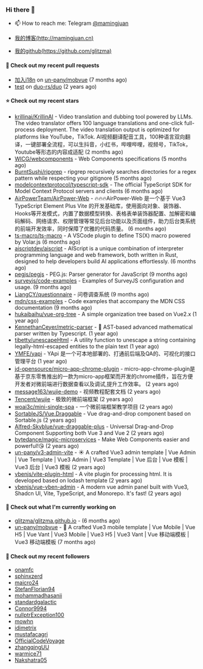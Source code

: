 ### Hi there 👋

- 📫 How to reach me: Telegram [@mamingjuan](https://t.me/mamingjuan)

- [我的博客(http://mamingjuan.cn)](http://mamingjuan.cn)
- [我的github(https://github.com/glitzma)](https://github.com/glitzma)
#### 🔨 Check out my recent pull requests

- [加入i18n](https://github.com/un-pany/mobvue/pull/4) on [un-pany/mobvue](https://github.com/un-pany/mobvue) (7 months ago)
- [test](https://github.com/duo-rs/duo/pull/15) on [duo-rs/duo](https://github.com/duo-rs/duo) (2 years ago)

#### ⭐ Check out my recent stars

- [krillinai/KrillinAI](https://github.com/krillinai/KrillinAI) - Video translation and dubbing tool powered by LLMs. The video translator offers 100 language translations and one-click full-process deployment. The video translation output is optimized for platforms like YouTube，TikTok.   AI视频翻译配音工具，100种语言双向翻译，一键部署全流程，可以生抖音，小红书，哔哩哔哩，视频号，TikTok，Youtube等形态的内容成适配 (2 months ago)
- [WICG/webcomponents](https://github.com/WICG/webcomponents) - Web Components specifications (5 months ago)
- [BurntSushi/ripgrep](https://github.com/BurntSushi/ripgrep) - ripgrep recursively searches directories for a regex pattern while respecting your gitignore (5 months ago)
- [modelcontextprotocol/typescript-sdk](https://github.com/modelcontextprotocol/typescript-sdk) - The official TypeScript SDK for Model Context Protocol servers and clients (6 months ago)
- [AirPowerTeam/AirPower-Web](https://github.com/AirPowerTeam/AirPower-Web) - 🔥🔥🔥AirPower-Web 是一个基于 Vue3 TypeScript Element Plus Vite 的开发基础库，使用面向对象、装饰器、Hooks等开发模式，内置了数据模型转换、表格表单装饰器配置、加解密和编码解码、网络请求、权限管理等常见后台功能以及页面组件，助力后台类系统的前端开发效率，同时保障了优雅的代码质量。 (6 months ago)
- [ts-macro/ts-macro](https://github.com/ts-macro/ts-macro) - A VSCode plugin to define TS(X) macro powered by Volar.js (6 months ago)
- [aiscriptdev/aiscript](https://github.com/aiscriptdev/aiscript) - AIScript is a unique combination of interpreter programming language and web framework, both written in Rust, designed to help developers build AI applications effortlessly.  (6 months ago)
- [pegjs/pegjs](https://github.com/pegjs/pegjs) - PEG.js: Parser generator for JavaScript (9 months ago)
- [surveyjs/code-examples](https://github.com/surveyjs/code-examples) - Examples of SurveyJS configuration and usage. (9 months ago)
- [LiangCY/questionnaire](https://github.com/LiangCY/questionnaire) - 问卷调查系统 (9 months ago)
- [mdn/css-examples](https://github.com/mdn/css-examples) - Code examples that accompany the MDN CSS documentation (9 months ago)
- [hukaibaihu/vue-org-tree](https://github.com/hukaibaihu/vue-org-tree) - A simple organization tree based on Vue2.x (1 year ago)
- [KennethanCeyer/metric-parser](https://github.com/KennethanCeyer/metric-parser) - :scroll: AST-based advanced mathematical parser written by Typescript. (1 year ago)
- [tibetty/unescapeHtml](https://github.com/tibetty/unescapeHtml) - A utility function to unescape a string containing legally-html-escaped entities to the plain text (1 year ago)
- [YMFE/yapi](https://github.com/YMFE/yapi) - YApi 是一个可本地部署的、打通前后端及QA的、可视化的接口管理平台 (1 year ago)
- [jd-opensource/micro-app-chrome-plugin](https://github.com/jd-opensource/micro-app-chrome-plugin) - micro-app-chrome-plugin是基于京东零售推出的一款为micro-app框架而开发的chrome插件，旨在方便开发者对微前端进行数据查看以及调试,提升工作效率。 (2 years ago)
- [message163/wujie-demo](https://github.com/message163/wujie-demo) - 视频教程配套文档 (2 years ago)
- [Tencent/wujie](https://github.com/Tencent/wujie) - 极致的微前端框架 (2 years ago)
- [woai3c/mini-single-spa](https://github.com/woai3c/mini-single-spa) - 一个微前端框架教学项目 (2 years ago)
- [SortableJS/Vue.Draggable](https://github.com/SortableJS/Vue.Draggable) - Vue drag-and-drop component based on Sortable.js (2 years ago)
- [Alfred-Skyblue/vue-draggable-plus](https://github.com/Alfred-Skyblue/vue-draggable-plus) - Universal Drag-and-Drop Component Supporting both Vue 3 and Vue 2 (2 years ago)
- [bytedance/magic-microservices](https://github.com/bytedance/magic-microservices) - Make Web Components easier and powerful!😘 (2 years ago)
- [un-pany/v3-admin-vite](https://github.com/un-pany/v3-admin-vite) - ☀️ A crafted Vue3 admin template | Vue Admin | Vue Template | Vue3 Admin | Vue3 Template | Vue 后台 | Vue 模板 | Vue3 后台 | Vue3 模板 (2 years ago)
- [vbenjs/vite-plugin-html](https://github.com/vbenjs/vite-plugin-html) - A vite plugin for processing html. It is developed based on lodash template (2 years ago)
- [vbenjs/vue-vben-admin](https://github.com/vbenjs/vue-vben-admin) - A modern vue admin panel built with Vue3, Shadcn UI, Vite, TypeScript, and Monorepo. It&#39;s fast! (2 years ago)

#### 👷 Check out what I'm currently working on

- [glitzma/glitzma.github.io](https://github.com/glitzma/glitzma.github.io) -  (6 months ago)
- [un-pany/mobvue](https://github.com/un-pany/mobvue) - 📱 A crafted Vue3 mobile template | Vue Mobile | Vue H5 | Vue Vant | Vue3 Mobile | Vue3 H5 | Vue3 Vant | Vue 移动端模板 | Vue3 移动端模板 (7 months ago)

#### 👯 Check out my recent followers

- [onamfc](https://github.com/onamfc)
- [sphinxzerd](https://github.com/sphinxzerd)
- [maicro24](https://github.com/maicro24)
- [StefanFlorian94](https://github.com/StefanFlorian94)
- [mohammadhasanii](https://github.com/mohammadhasanii)
- [standardgalactic](https://github.com/standardgalactic)
- [Connor9994](https://github.com/Connor9994)
- [nullptrException100](https://github.com/nullptrException100)
- [mowhn](https://github.com/mowhn)
- [idimetrix](https://github.com/idimetrix)
- [mustafacagri](https://github.com/mustafacagri)
- [OfficialCodeVoyage](https://github.com/OfficialCodeVoyage)
- [zhangqingUU](https://github.com/zhangqingUU)
- [warmice71](https://github.com/warmice71)
- [Nakshatra05](https://github.com/Nakshatra05)
